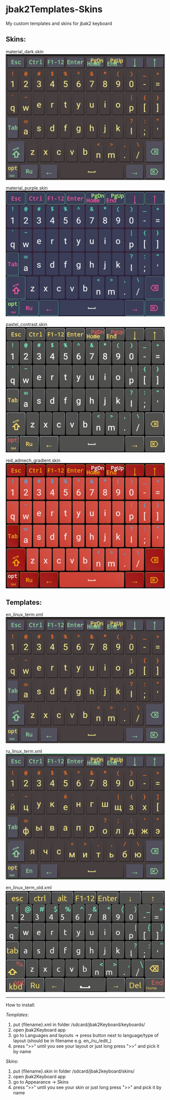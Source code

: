 # jbak2Templates-Skins
My custom templates and skins for jbak2 keyboard

## Skins:

material_dark.skin
![](/images/material_dark.jpg)

material_purple.skin
![](/images/material_purple.jpg)

pastel_contrast.skin
![](/images/pastel_contrast.jpg)

red_admech_gradient.skin
![](/images/red_admech.jpg)


## Templates:

en_linux_term.xml
![](/images/material_dark.jpg)

ru_linux_term.xml
![](/images/ru_term.jpg)

en_linux_term_old.xml
![](/images/en_term_old.jpg)

----------------------------------------
How to install:

*Templates*:
1. put {filename}.xml in folder /sdcard/jbak2Keyboard/keyboards/
2. open jbak2Keyboard app
3. go to Languages and layouts -> press button next to language/type of layout (should be in filename e.g. en_/ru_/edit_)
4. press ">>" until you see your layout or just long press ">>" and pick it by name

*Skins*:
1. put {filename}.skin in folder /sdcard/jbak2keyboard/skins/
2. open jbak2Keyboard app
3. go to Appearance -> Skins
4. press ">>" until you see your skin or just long press ">>" and pick it by name

